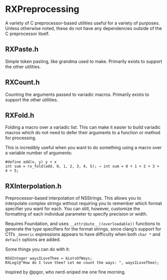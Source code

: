 # RXPreprocessing

A variety of C preprocessor-based utilities useful for a variety of purposes. Unless otherwise noted, these do not have any dependencies outside of the C preprocessor itself.


## RXPaste.h

Simple token pasting, like grandma used to make. Primarily exists to support the other utilities.


## RXCount.h

Counting the arguments passed to variadic macros. Primarily exists to support the other utilities.


## RXFold.h

Folding a macro over a variadic list. This can make it easier to build variadic macros which do not need to defer their arguments to a function or method for processing.

This is incredibly useful when you want to do something using a macro over a variable number of arguments:

	#define add(x, y) y + x
	int sum = rx_fold(add, 0, 1, 2, 3, 4, 5); → int sum = 0 + 1 + 2 + 3 + 4 + 5;


## RXInterpolation.h

Preprocessor-based interpolation of NSStrings. This allows you to interpolate complex strings without requiring you to remember which format specifier you want for each. You can still, however, customize the formatting of each individual parameter to specify precision or width.

Requires Foundation, and uses `__attribute__((overloadable))` functions to generate the type specifiers for the format strings, since clang’s support for C11’s `_Generic` expressions appears to have difficulty when both `char *` and `default` options are added.

Some things you can do with it:

	NSUInteger waysILoveThee = kLotsOfWays;
	RXLog(@"How do I love thee? Let me count the ways: ", waysILoveThee);

Inspired by @pgor, who nerd-sniped me one fine morning.
